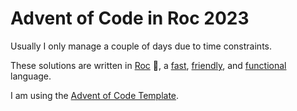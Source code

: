 # Advent of Code in Roc 2023 

Usually I only manage a couple of days due to time constraints.

These solutions are written in [Roc](https://www.roc-lang.org) 🤘, a [fast](https://www.roc-lang.org/fast), [friendly](https://www.roc-lang.org/friendly), and [functional](https://www.roc-lang.org/functional) language.

I am using the [Advent of Code Template](https://github.com/lukewilliamboswell/aoc-template).

